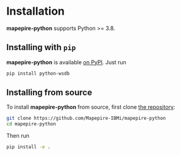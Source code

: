 Installation
============

**mapepire-python** supports Python >= 3.8.

## Installing with `pip`

**mapepire-python** is available [on PyPI](https://pypi.org/project/python-wsdb/). Just run

```bash
pip install python-wsdb
```

## Installing from source

To install **mapepire-python** from source, first clone [the repository](https://github.com/Mapepire-IBMi/mapepire-python):

```bash
git clone https://github.com/Mapepire-IBMi/mapepire-python
cd mapepire-python
```

Then run

```bash
pip install -e .
```
